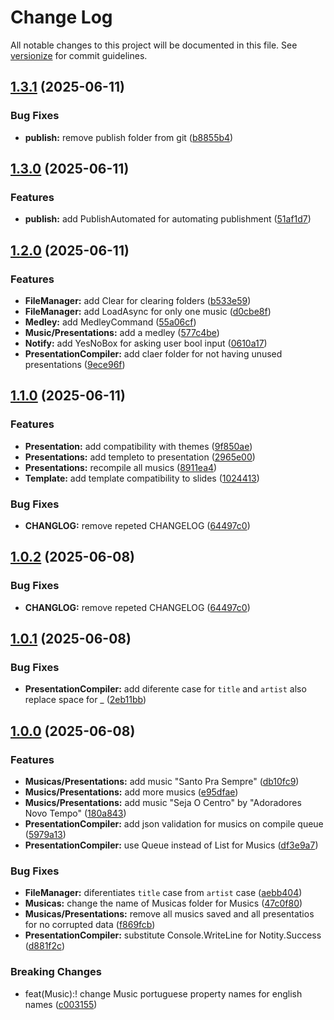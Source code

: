 # Change Log

All notable changes to this project will be documented in this file. See [versionize](https://github.com/versionize/versionize) for commit guidelines.

<a name="1.3.1"></a>
## [1.3.1](https://www.github.com/CaueAnjos/MusicasDeLouvor/releases/tag/v1.3.1) (2025-06-11)

### Bug Fixes

* **publish:** remove publish folder from git ([b8855b4](https://www.github.com/CaueAnjos/MusicasDeLouvor/commit/b8855b4619a833ede96b966ef208c9bc0cc1c7bd))

<a name="1.3.0"></a>
## [1.3.0](https://www.github.com/CaueAnjos/MusicasDeLouvor/releases/tag/v1.3.0) (2025-06-11)

### Features

* **publish:** add PublishAutomated for automating publishment ([51af1d7](https://www.github.com/CaueAnjos/MusicasDeLouvor/commit/51af1d70e08014cc118e32857316825805f7f389))

<a name="1.2.0"></a>
## [1.2.0](https://www.github.com/CaueAnjos/MusicasDeLouvor/releases/tag/v1.2.0) (2025-06-11)

### Features

* **FileManager:** add Clear for clearing folders ([b533e59](https://www.github.com/CaueAnjos/MusicasDeLouvor/commit/b533e59674074f1238f801c7a91ec68914e181eb))
* **FileManager:** add LoadAsync for only one music ([d0cbe8f](https://www.github.com/CaueAnjos/MusicasDeLouvor/commit/d0cbe8f6254a890c3e6753a932cc2975f2482dd5))
* **Medley:** add MedleyCommand ([55a06cf](https://www.github.com/CaueAnjos/MusicasDeLouvor/commit/55a06cfd6640b5c7569447ed0fe8d837f17f76d3))
* **Music/Presentations:** add a medley ([577c4be](https://www.github.com/CaueAnjos/MusicasDeLouvor/commit/577c4befc654b2c2ff1da62a37822a7705b1bb6a))
* **Notify:** add YesNoBox for asking user bool input ([0610a17](https://www.github.com/CaueAnjos/MusicasDeLouvor/commit/0610a17a38ffe4e50655cef65ce033eb221bd74c))
* **PresentationCompiler:** add claer folder for not having unused presentations ([9ece96f](https://www.github.com/CaueAnjos/MusicasDeLouvor/commit/9ece96f9793976a33011e03be2c61a8680655e50))

<a name="1.1.0"></a>
## [1.1.0](https://www.github.com/CaueAnjos/MusicasDeLouvor/releases/tag/v1.1.0) (2025-06-11)

### Features

* **Presentation:** add compatibility with themes ([9f850ae](https://www.github.com/CaueAnjos/MusicasDeLouvor/commit/9f850aec4ec80d51869ad995e9d6d69db8ba0794))
* **Presentations:** add templeto to presentation ([2965e00](https://www.github.com/CaueAnjos/MusicasDeLouvor/commit/2965e0054d3c903c64de7f32205e648d95693fed))
* **Presentations:** recompile all musics ([8911ea4](https://www.github.com/CaueAnjos/MusicasDeLouvor/commit/8911ea4d4a51facae472768bd80361cf22f8d531))
* **Template:** add template compatibility to slides ([1024413](https://www.github.com/CaueAnjos/MusicasDeLouvor/commit/102441325ce6442b3d6eae6884db5df21b526cd4))

### Bug Fixes

* **CHANGLOG:** remove repeted CHANGELOG ([64497c0](https://www.github.com/CaueAnjos/MusicasDeLouvor/commit/64497c00ff0d3e97f3fc9b39ddf3ee74c76798e1))

<a name="1.0.2"></a>
## [1.0.2](https://www.github.com/CaueAnjos/MusicasDeLouvor/releases/tag/v1.0.2) (2025-06-08)

### Bug Fixes

* **CHANGLOG:** remove repeted CHANGELOG ([64497c0](https://www.github.com/CaueAnjos/MusicasDeLouvor/commit/64497c00ff0d3e97f3fc9b39ddf3ee74c76798e1))

<a name="1.0.1"></a>
## [1.0.1](https://www.github.com/CaueAnjos/MusicasDeLouvor/releases/tag/v1.0.1) (2025-06-08)

### Bug Fixes

* **PresentationCompiler:** add diferente case for `title` and `artist` also replace space for _ ([2eb11bb](https://www.github.com/CaueAnjos/MusicasDeLouvor/commit/2eb11bbf9222c80d130c5dd9883a620fa35201c6))

<a name="1.0.0"></a>
## [1.0.0](https://www.github.com/CaueAnjos/MusicasDeLouvor/releases/tag/v1.0.0) (2025-06-08)

### Features

* **Musicas/Presentations:** add music "Santo Pra Sempre" ([db10fc9](https://www.github.com/CaueAnjos/MusicasDeLouvor/commit/db10fc9432ca04bfbef456dfadc118b44877ee10))
* **Musics/Presentations:** add more musics ([e95dfae](https://www.github.com/CaueAnjos/MusicasDeLouvor/commit/e95dfae2a1789cae719c98367c86ad060ea6f360))
* **Musics/Presentations:** add music "Seja O Centro" by "Adoradores Novo Tempo" ([180a843](https://www.github.com/CaueAnjos/MusicasDeLouvor/commit/180a843a0531cf8f55249d1ee42ecfd01e280a23))
* **PresentationCompiler:** add json validation for musics on compile queue ([5979a13](https://www.github.com/CaueAnjos/MusicasDeLouvor/commit/5979a13103e1c6583b0200dbfc4dd0fb8ca7f916))
* **PresentationCompiler:** use Queue instead of List for Musics ([df3e9a7](https://www.github.com/CaueAnjos/MusicasDeLouvor/commit/df3e9a768a64410a1a5d782e48808e04080b3f74))

### Bug Fixes

* **FileManager:** diferentiates `title` case from `artist` case ([aebb404](https://www.github.com/CaueAnjos/MusicasDeLouvor/commit/aebb40470fa69da65dc018909c93970b3ded428c))
* **Musicas:** change the name of Musicas folder for Musics ([47c0f80](https://www.github.com/CaueAnjos/MusicasDeLouvor/commit/47c0f8064dbf075001dc86a176c485b066ea72b0))
* **Musicas/Presentations:** remove all musics saved and all presentatios for no corrupted data ([f869fcb](https://www.github.com/CaueAnjos/MusicasDeLouvor/commit/f869fcbeab31d1cffe3c79c3974e0e85abc114a5))
* **PresentationCompiler:** substitute Console.WriteLine for Notity.Success ([d881f2c](https://www.github.com/CaueAnjos/MusicasDeLouvor/commit/d881f2cdd699eaca6daf956e8afd45b54a03ca39))

### Breaking Changes

* feat(Music):! change Music portuguese property names for english names ([c003155](https://www.github.com/CaueAnjos/MusicasDeLouvor/commit/c003155ef8b4fea21397d3fcb2b6bf213a6901a7))

